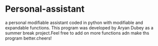 # Personal-assistant
a personal modifiable assistant coded in python with modifiable and expandable functions.
This program was developed by Aryan Dubey as a summer break project.Feel free to add on more functions adn make ths program better.cheers!
